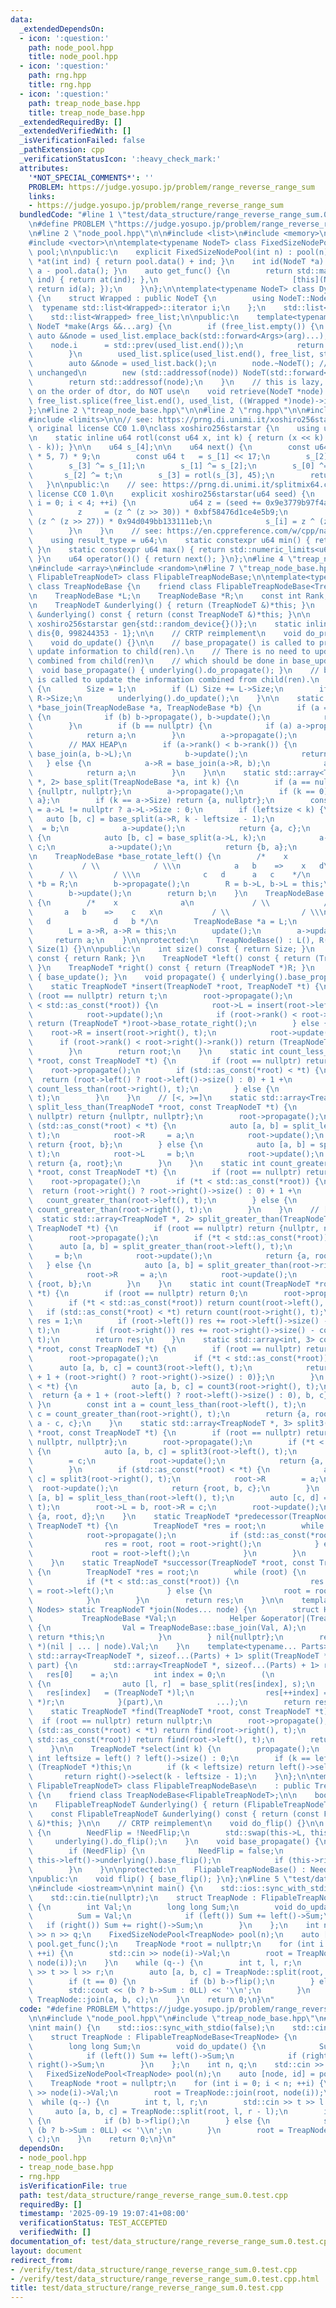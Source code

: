 ```yaml
---
data:
  _extendedDependsOn:
  - icon: ':question:'
    path: node_pool.hpp
    title: node_pool.hpp
  - icon: ':question:'
    path: rng.hpp
    title: rng.hpp
  - icon: ':question:'
    path: treap_node_base.hpp
    title: treap_node_base.hpp
  _extendedRequiredBy: []
  _extendedVerifiedWith: []
  _isVerificationFailed: false
  _pathExtension: cpp
  _verificationStatusIcon: ':heavy_check_mark:'
  attributes:
    '*NOT_SPECIAL_COMMENTS*': ''
    PROBLEM: https://judge.yosupo.jp/problem/range_reverse_range_sum
    links:
    - https://judge.yosupo.jp/problem/range_reverse_range_sum
  bundledCode: "#line 1 \"test/data_structure/range_reverse_range_sum.0.test.cpp\"\
    \n#define PROBLEM \"https://judge.yosupo.jp/problem/range_reverse_range_sum\"\n\
    \n#line 2 \"node_pool.hpp\"\n\n#include <list>\n#include <memory>\n#include <utility>\n\
    #include <vector>\n\ntemplate<typename NodeT> class FixedSizeNodePool {\n    std::vector<NodeT>\
    \ pool;\n\npublic:\n    explicit FixedSizeNodePool(int n) : pool(n) {}\n    NodeT\
    \ *at(int ind) { return pool.data() + ind; }\n    int id(NodeT *a) const { return\
    \ a - pool.data(); }\n    auto get_func() {\n        return std::make_pair([this](int\
    \ ind) { return at(ind); },\n                              [this](NodeT *a) {\
    \ return id(a); });\n    }\n};\n\ntemplate<typename NodeT> class DynamicSizeNodePool\
    \ {\n    struct Wrapped : public NodeT {\n        using NodeT::NodeT;\n      \
    \  typename std::list<Wrapped>::iterator i;\n    };\n    std::list<Wrapped> used_list;\n\
    \    std::list<Wrapped> free_list;\n\npublic:\n    template<typename... Args>\
    \ NodeT *make(Args &&...arg) {\n        if (free_list.empty()) {\n           \
    \ auto &&node = used_list.emplace_back(std::forward<Args>(arg)...);\n        \
    \    node.i      = std::prev(used_list.end());\n            return std::addressof(node);\n\
    \        }\n        used_list.splice(used_list.end(), free_list, std::prev(free_list.end()));\n\
    \        auto &&node = used_list.back();\n        node.~NodeT(); // i remains\
    \ unchanged\n        new (std::addressof(node)) NodeT(std::forward<Args>(arg)...);\n\
    \        return std::addressof(node);\n    }\n    // this is lazy, if sth. relies\
    \ on the order of dtor, do NOT use\n    void retrieve(NodeT *node) {\n       \
    \ free_list.splice(free_list.end(), used_list, ((Wrapped *)node)->i);\n    }\n\
    };\n#line 2 \"treap_node_base.hpp\"\n\n#line 2 \"rng.hpp\"\n\n#include <cstdint>\n\
    #include <limits>\n\n// see: https://prng.di.unimi.it/xoshiro256starstar.c\n//\
    \ original license CC0 1.0\nclass xoshiro256starstar {\n    using u64 = std::uint64_t;\n\
    \n    static inline u64 rotl(const u64 x, int k) { return (x << k) | (x >> (64\
    \ - k)); }\n\n    u64 s_[4];\n\n    u64 next() {\n        const u64 res = rotl(s_[1]\
    \ * 5, 7) * 9;\n        const u64 t   = s_[1] << 17;\n        s_[2] ^= s_[0];\n\
    \        s_[3] ^= s_[1];\n        s_[1] ^= s_[2];\n        s_[0] ^= s_[3];\n \
    \       s_[2] ^= t;\n        s_[3] = rotl(s_[3], 45);\n        return res;\n \
    \   }\n\npublic:\n    // see: https://prng.di.unimi.it/splitmix64.c\n    // original\
    \ license CC0 1.0\n    explicit xoshiro256starstar(u64 seed) {\n        for (int\
    \ i = 0; i < 4; ++i) {\n            u64 z = (seed += 0x9e3779b97f4a7c15);\n  \
    \          z     = (z ^ (z >> 30)) * 0xbf58476d1ce4e5b9;\n            z     =\
    \ (z ^ (z >> 27)) * 0x94d049bb133111eb;\n            s_[i] = z ^ (z >> 31);\n\
    \        }\n    }\n    // see: https://en.cppreference.com/w/cpp/named_req/UniformRandomBitGenerator\n\
    \    using result_type = u64;\n    static constexpr u64 min() { return std::numeric_limits<u64>::min();\
    \ }\n    static constexpr u64 max() { return std::numeric_limits<u64>::max();\
    \ }\n    u64 operator()() { return next(); }\n};\n#line 4 \"treap_node_base.hpp\"\
    \n#include <array>\n#include <random>\n#line 7 \"treap_node_base.hpp\"\n\ntemplate<typename\
    \ FlipableTreapNodeT> class FlipableTreapNodeBase;\n\ntemplate<typename TreapNodeT>\
    \ class TreapNodeBase {\n    friend class FlipableTreapNodeBase<TreapNodeT>;\n\
    \n    TreapNodeBase *L;\n    TreapNodeBase *R;\n    const int Rank;\n    int Size;\n\
    \n    TreapNodeT &underlying() { return (TreapNodeT &)*this; }\n    const TreapNodeT\
    \ &underlying() const { return (const TreapNodeT &)*this; }\n\n    static inline\
    \ xoshiro256starstar gen{std::random_device{}()};\n    static inline std::uniform_int_distribution<int>\
    \ dis{0, 998244353 - 1};\n\n    // CRTP reimplement\n    void do_propagate() {}\n\
    \    void do_update() {}\n\n    // base_propagate() is called to propagate the\
    \ update information to child(ren).\n    // There is no need to update the information\
    \ combined from child(ren)\n    // which should be done in base_update().\n  \
    \  void base_propagate() { underlying().do_propagate(); }\n    // base_update()\
    \ is called to update the information combined from child(ren).\n    void base_update()\
    \ {\n        Size = 1;\n        if (L) Size += L->Size;\n        if (R) Size +=\
    \ R->Size;\n        underlying().do_update();\n    }\n\n    static TreapNodeBase\
    \ *base_join(TreapNodeBase *a, TreapNodeBase *b) {\n        if (a == nullptr)\
    \ {\n            if (b) b->propagate(), b->update();\n            return b;\n\
    \        }\n        if (b == nullptr) {\n            if (a) a->propagate(), a->update();\n\
    \            return a;\n        }\n        a->propagate();\n        b->propagate();\n\
    \        // MAX HEAP\n        if (a->rank() < b->rank()) {\n            b->L =\
    \ base_join(a, b->L);\n            b->update();\n            return b;\n     \
    \   } else {\n            a->R = base_join(a->R, b);\n            a->update();\n\
    \            return a;\n        }\n    }\n\n    static std::array<TreapNodeBase\
    \ *, 2> base_split(TreapNodeBase *a, int k) {\n        if (a == nullptr) return\
    \ {nullptr, nullptr};\n        a->propagate();\n        if (k == 0) return {nullptr,\
    \ a};\n        if (k == a->Size) return {a, nullptr};\n        const int leftsize\
    \ = a->L != nullptr ? a->L->Size : 0;\n        if (leftsize < k) {\n         \
    \   auto [b, c] = base_split(a->R, k - leftsize - 1);\n            a->R      \
    \  = b;\n            a->update();\n            return {a, c};\n        } else\
    \ {\n            auto [b, c] = base_split(a->L, k);\n            a->L        =\
    \ c;\n            a->update();\n            return {b, a};\n        }\n    }\n\
    \n    TreapNodeBase *base_rotate_left() {\n        /*    x              b\n  \
    \           / \\            / \\\n            a   b    =>    x   d\n         \
    \      / \\        / \\\n              c   d      a   c    */\n        TreapNodeBase\
    \ *b = R;\n        b->propagate();\n        R = b->L, b->L = this;\n        update();\n\
    \        b->update();\n        return b;\n    }\n    TreapNodeBase *base_rotate_right()\
    \ {\n        /*    x              a\n             / \\            / \\\n     \
    \       a   b    =>    c   x\n           / \\                / \\\n          c\
    \   d              d   b */\n        TreapNodeBase *a = L;\n        a->propagate();\n\
    \        L = a->R, a->R = this;\n        update();\n        a->update();\n   \
    \     return a;\n    }\n\nprotected:\n    TreapNodeBase() : L(), R(), Rank(dis(gen)),\
    \ Size(1) {}\n\npublic:\n    int size() const { return Size; }\n    int rank()\
    \ const { return Rank; }\n    TreapNodeT *left() const { return (TreapNodeT *)L;\
    \ }\n    TreapNodeT *right() const { return (TreapNodeT *)R; }\n    void update()\
    \ { base_update(); }\n    void propagate() { underlying().base_propagate(); }\n\
    \    static TreapNodeT *insert(TreapNodeT *root, TreapNodeT *t) {\n        if\
    \ (root == nullptr) return t;\n        root->propagate();\n        if (std::as_const(*t)\
    \ < std::as_const(*root)) {\n            root->L = insert(root->left(), t);\n\
    \            root->update();\n            if (root->rank() < root->left()->rank())\
    \ return (TreapNodeT *)root->base_rotate_right();\n        } else {\n        \
    \    root->R = insert(root->right(), t);\n            root->update();\n      \
    \      if (root->rank() < root->right()->rank()) return (TreapNodeT *)root->base_rotate_left();\n\
    \        }\n        return root;\n    }\n    static int count_less_than(TreapNodeT\
    \ *root, const TreapNodeT *t) {\n        if (root == nullptr) return 0;\n    \
    \    root->propagate();\n        if (std::as_const(*root) < *t) {\n          \
    \  return (root->left() ? root->left()->size() : 0) + 1 +\n                  \
    \ count_less_than(root->right(), t);\n        } else {\n            return count_less_than(root->left(),\
    \ t);\n        }\n    }\n    // [<, >=]\n    static std::array<TreapNodeT *, 2>\
    \ split_less_than(TreapNodeT *root, const TreapNodeT *t) {\n        if (root ==\
    \ nullptr) return {nullptr, nullptr};\n        root->propagate();\n        if\
    \ (std::as_const(*root) < *t) {\n            auto [a, b] = split_less_than(root->right(),\
    \ t);\n            root->R     = a;\n            root->update();\n           \
    \ return {root, b};\n        } else {\n            auto [a, b] = split_less_than(root->left(),\
    \ t);\n            root->L     = b;\n            root->update();\n           \
    \ return {a, root};\n        }\n    }\n    static int count_greater_than(TreapNodeT\
    \ *root, const TreapNodeT *t) {\n        if (root == nullptr) return 0;\n    \
    \    root->propagate();\n        if (*t < std::as_const(*root)) {\n          \
    \  return (root->right() ? root->right()->size() : 0) + 1 +\n                \
    \   count_greater_than(root->left(), t);\n        } else {\n            return\
    \ count_greater_than(root->right(), t);\n        }\n    }\n    // [<=, >]\n  \
    \  static std::array<TreapNodeT *, 2> split_greater_than(TreapNodeT *root, const\
    \ TreapNodeT *t) {\n        if (root == nullptr) return {nullptr, nullptr};\n\
    \        root->propagate();\n        if (*t < std::as_const(*root)) {\n      \
    \      auto [a, b] = split_greater_than(root->left(), t);\n            root->L\
    \     = b;\n            root->update();\n            return {a, root};\n     \
    \   } else {\n            auto [a, b] = split_greater_than(root->right(), t);\n\
    \            root->R     = a;\n            root->update();\n            return\
    \ {root, b};\n        }\n    }\n    static int count(TreapNodeT *root, const TreapNodeT\
    \ *t) {\n        if (root == nullptr) return 0;\n        root->propagate();\n\
    \        if (*t < std::as_const(*root)) return count(root->left(), t);\n     \
    \   if (std::as_const(*root) < *t) return count(root->right(), t);\n        int\
    \ res = 1;\n        if (root->left()) res += root->left()->size() - count_less_than(root->left(),\
    \ t);\n        if (root->right()) res += root->right()->size() - count_greater_than(root->right(),\
    \ t);\n        return res;\n    }\n    static std::array<int, 3> count3(TreapNodeT\
    \ *root, const TreapNodeT *t) {\n        if (root == nullptr) return {0, 0, 0};\n\
    \        root->propagate();\n        if (*t < std::as_const(*root)) {\n      \
    \      auto [a, b, c] = count3(root->left(), t);\n            return {a, b, c\
    \ + 1 + (root->right() ? root->right()->size() : 0)};\n        }\n        if (std::as_const(*root)\
    \ < *t) {\n            auto [a, b, c] = count3(root->right(), t);\n          \
    \  return {a + 1 + (root->left() ? root->left()->size() : 0), b, c};\n       \
    \ }\n        const int a = count_less_than(root->left(), t);\n        const int\
    \ c = count_greater_than(root->right(), t);\n        return {a, root->size() -\
    \ a - c, c};\n    }\n    static std::array<TreapNodeT *, 3> split3(TreapNodeT\
    \ *root, const TreapNodeT *t) {\n        if (root == nullptr) return {nullptr,\
    \ nullptr, nullptr};\n        root->propagate();\n        if (*t < std::as_const(*root))\
    \ {\n            auto [a, b, c] = split3(root->left(), t);\n            root->L\
    \        = c;\n            root->update();\n            return {a, b, root};\n\
    \        }\n        if (std::as_const(*root) < *t) {\n            auto [a, b,\
    \ c] = split3(root->right(), t);\n            root->R        = a;\n          \
    \  root->update();\n            return {root, b, c};\n        }\n        auto\
    \ [a, b] = split_less_than(root->left(), t);\n        auto [c, d] = split_greater_than(root->right(),\
    \ t);\n        root->L = b, root->R = c;\n        root->update();\n        return\
    \ {a, root, d};\n    }\n    static TreapNodeT *predecessor(TreapNodeT *root, const\
    \ TreapNodeT *t) {\n        TreapNodeT *res = root;\n        while (root) {\n\
    \            root->propagate();\n            if (std::as_const(*root) < *t) {\n\
    \                res = root, root = root->right();\n            } else {\n   \
    \             root = root->left();\n            }\n        }\n        return res;\n\
    \    }\n    static TreapNodeT *successor(TreapNodeT *root, const TreapNodeT *t)\
    \ {\n        TreapNodeT *res = root;\n        while (root) {\n            root->propagate();\n\
    \            if (*t < std::as_const(*root)) {\n                res = root, root\
    \ = root->left();\n            } else {\n                root = root->right();\n\
    \            }\n        }\n        return res;\n    }\n\n    template<typename...\
    \ Nodes> static TreapNodeT *join(Nodes... node) {\n        struct Helper {\n \
    \           TreapNodeBase *Val;\n            Helper &operator|(TreapNodeBase *A)\
    \ {\n                Val = TreapNodeBase::base_join(Val, A);\n               \
    \ return *this;\n            }\n        } nil{nullptr};\n        return (TreapNodeT\
    \ *)(nil | ... | node).Val;\n    }\n    template<typename... Parts>\n    static\
    \ std::array<TreapNodeT *, sizeof...(Parts) + 1> split(TreapNodeT *a, Parts...\
    \ part) {\n        std::array<TreapNodeT *, sizeof...(Parts) + 1> res;\n     \
    \   res[0]    = a;\n        int index = 0;\n        (\n            [&](int s)\
    \ {\n                auto [l, r]  = base_split(res[index], s);\n             \
    \   res[index]   = (TreapNodeT *)l;\n                res[++index] = (TreapNodeT\
    \ *)r;\n            }(part),\n            ...);\n        return res;\n    }\n\n\
    \    static TreapNodeT *find(TreapNodeT *root, const TreapNodeT *t) {\n      \
    \  if (root == nullptr) return nullptr;\n        root->propagate();\n        if\
    \ (std::as_const(*root) < *t) return find(root->right(), t);\n        if (*t <\
    \ std::as_const(*root)) return find(root->left(), t);\n        return root;\n\
    \    }\n\n    TreapNodeT *select(int k) {\n        propagate();\n        const\
    \ int leftsize = left() ? left()->size() : 0;\n        if (k == leftsize) return\
    \ (TreapNodeT *)this;\n        if (k < leftsize) return left()->select(k);\n \
    \       return right()->select(k - leftsize - 1);\n    }\n};\n\ntemplate<typename\
    \ FlipableTreapNodeT> class FlipableTreapNodeBase\n    : public TreapNodeBase<FlipableTreapNodeT>\
    \ {\n    friend class TreapNodeBase<FlipableTreapNodeT>;\n\n    bool NeedFlip;\n\
    \n    FlipableTreapNodeT &underlying() { return (FlipableTreapNodeT &)*this; }\n\
    \    const FlipableTreapNodeT &underlying() const { return (const FlipableTreapNodeT\
    \ &)*this; }\n\n    // CRTP reimplement\n    void do_flip() {}\n\n    void base_flip()\
    \ {\n        NeedFlip = !NeedFlip;\n        std::swap(this->L, this->R);\n   \
    \     underlying().do_flip();\n    }\n    void base_propagate() {\n        underlying().do_propagate();\n\
    \        if (NeedFlip) {\n            NeedFlip = false;\n            if (this->left())\
    \ this->left()->underlying().base_flip();\n            if (this->right()) this->right()->underlying().base_flip();\n\
    \        }\n    }\n\nprotected:\n    FlipableTreapNodeBase() : NeedFlip() {}\n\
    \npublic:\n    void flip() { base_flip(); }\n};\n#line 5 \"test/data_structure/range_reverse_range_sum.0.test.cpp\"\
    \n#include <iostream>\n\nint main() {\n    std::ios::sync_with_stdio(false);\n\
    \    std::cin.tie(nullptr);\n    struct TreapNode : FlipableTreapNodeBase<TreapNode>\
    \ {\n        int Val;\n        long long Sum;\n        void do_update() {\n  \
    \          Sum = Val;\n            if (left()) Sum += left()->Sum;\n         \
    \   if (right()) Sum += right()->Sum;\n        }\n    };\n    int n, q;\n    std::cin\
    \ >> n >> q;\n    FixedSizeNodePool<TreapNode> pool(n);\n    auto [node, id] =\
    \ pool.get_func();\n    TreapNode *root = nullptr;\n    for (int i = 0; i < n;\
    \ ++i) {\n        std::cin >> node(i)->Val;\n        root = TreapNode::join(root,\
    \ node(i));\n    }\n    while (q--) {\n        int t, l, r;\n        std::cin\
    \ >> t >> l >> r;\n        auto [a, b, c] = TreapNode::split(root, l, r - l);\n\
    \        if (t == 0) {\n            if (b) b->flip();\n        } else {\n    \
    \        std::cout << (b ? b->Sum : 0LL) << '\\n';\n        }\n        root =\
    \ TreapNode::join(a, b, c);\n    }\n    return 0;\n}\n"
  code: "#define PROBLEM \"https://judge.yosupo.jp/problem/range_reverse_range_sum\"\
    \n\n#include \"node_pool.hpp\"\n#include \"treap_node_base.hpp\"\n#include <iostream>\n\
    \nint main() {\n    std::ios::sync_with_stdio(false);\n    std::cin.tie(nullptr);\n\
    \    struct TreapNode : FlipableTreapNodeBase<TreapNode> {\n        int Val;\n\
    \        long long Sum;\n        void do_update() {\n            Sum = Val;\n\
    \            if (left()) Sum += left()->Sum;\n            if (right()) Sum +=\
    \ right()->Sum;\n        }\n    };\n    int n, q;\n    std::cin >> n >> q;\n \
    \   FixedSizeNodePool<TreapNode> pool(n);\n    auto [node, id] = pool.get_func();\n\
    \    TreapNode *root = nullptr;\n    for (int i = 0; i < n; ++i) {\n        std::cin\
    \ >> node(i)->Val;\n        root = TreapNode::join(root, node(i));\n    }\n  \
    \  while (q--) {\n        int t, l, r;\n        std::cin >> t >> l >> r;\n   \
    \     auto [a, b, c] = TreapNode::split(root, l, r - l);\n        if (t == 0)\
    \ {\n            if (b) b->flip();\n        } else {\n            std::cout <<\
    \ (b ? b->Sum : 0LL) << '\\n';\n        }\n        root = TreapNode::join(a, b,\
    \ c);\n    }\n    return 0;\n}\n"
  dependsOn:
  - node_pool.hpp
  - treap_node_base.hpp
  - rng.hpp
  isVerificationFile: true
  path: test/data_structure/range_reverse_range_sum.0.test.cpp
  requiredBy: []
  timestamp: '2025-09-19 19:07:41+08:00'
  verificationStatus: TEST_ACCEPTED
  verifiedWith: []
documentation_of: test/data_structure/range_reverse_range_sum.0.test.cpp
layout: document
redirect_from:
- /verify/test/data_structure/range_reverse_range_sum.0.test.cpp
- /verify/test/data_structure/range_reverse_range_sum.0.test.cpp.html
title: test/data_structure/range_reverse_range_sum.0.test.cpp
---
```

